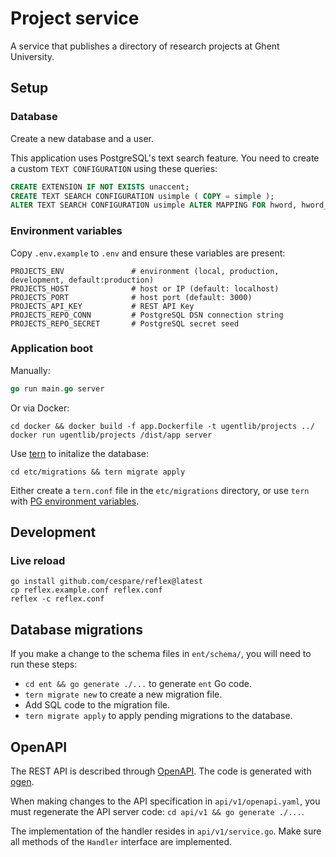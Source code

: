 # Project service

A service that publishes a directory of research projects at Ghent University.

## Setup

### Database

Create a new database and a user.

This application uses PostgreSQL's text search feature. You need to create 
a custom `TEXT CONFIGURATION` using these queries:

```sql
CREATE EXTENSION IF NOT EXISTS unaccent;
CREATE TEXT SEARCH CONFIGURATION usimple ( COPY = simple );
ALTER TEXT SEARCH CONFIGURATION usimple ALTER MAPPING FOR hword, hword_part, word WITH unaccent, simple;
```

### Environment variables

Copy `.env.example` to `.env` and ensure these variables are present:

```
PROJECTS_ENV               # environment (local, production, development, default:production)
PROJECTS_HOST              # host or IP (default: localhost)
PROJECTS_PORT              # host port (default: 3000)
PROJECTS_API_KEY           # REST API Key
PROJECTS_REPO_CONN         # PostgreSQL DSN connection string
PROJECTS_REPO_SECRET       # PostgreSQL secret seed
```

### Application boot

Manually:

```go
go run main.go server
```

Or via Docker:

```
cd docker && docker build -f app.Dockerfile -t ugentlib/projects ../
docker run ugentlib/projects /dist/app server
```

Use [tern](https://github.com/jackc/tern) to initalize the database:

```
cd etc/migrations && tern migrate apply
```

Either create a `tern.conf` file in the `etc/migrations` directory, or use `tern` with 
[PG environment variables](https://www.postgresql.org/docs/current/libpq-envars.html).

## Development

### Live reload

```
go install github.com/cespare/reflex@latest
cp reflex.example.conf reflex.conf
reflex -c reflex.conf
```

## Database migrations

If you make a change to the schema files in `ent/schema/`, you will need to run these steps:

* `cd ent && go generate ./...` to generate `ent` Go code.
* `tern migrate new` to create a new migration file.
* Add SQL code to the migration file.
* `tern migrate apply` to apply pending migrations to the database.

## OpenAPI

The REST API is described through [OpenAPI](https://swagger.io/specification/). The code is generated
with [ogen](https://ogen.dev/).

When making changes to the API specification in `api/v1/openapi.yaml`, you must regenerate the API 
server code: `cd api/v1 && go generate ./...`.

The implementation of the handler resides in `api/v1/service.go`. Make sure all methods of the `Handler`
interface are implemented.
